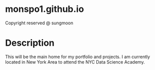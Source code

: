 # monspo1.github.io
Copyright reserved @ sungmoon

# Description
This will be the main home for my portfolio and projects.
I am currently located in New York Area to attend the NYC Data Science Academy.


